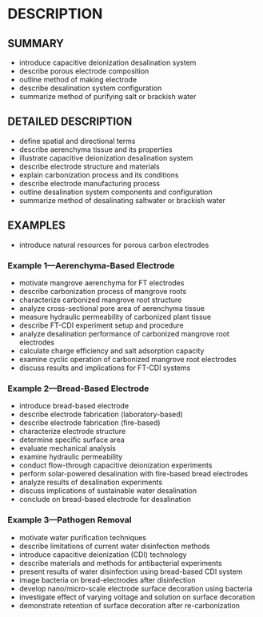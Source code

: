 # DESCRIPTION

## SUMMARY

- introduce capacitive deionization desalination system
- describe porous electrode composition
- outline method of making electrode
- describe desalination system configuration
- summarize method of purifying salt or brackish water

## DETAILED DESCRIPTION

- define spatial and directional terms
- describe aerenchyma tissue and its properties
- illustrate capacitive deionization desalination system
- describe electrode structure and materials
- explain carbonization process and its conditions
- describe electrode manufacturing process
- outline desalination system components and configuration
- summarize method of desalinating saltwater or brackish water

## EXAMPLES

- introduce natural resources for porous carbon electrodes

### Example 1—Aerenchyma-Based Electrode

- motivate mangrove aerenchyma for FT electrodes
- describe carbonization process of mangrove roots
- characterize carbonized mangrove root structure
- analyze cross-sectional pore area of aerenchyma tissue
- measure hydraulic permeability of carbonized plant tissue
- describe FT-CDI experiment setup and procedure
- analyze desalination performance of carbonized mangrove root electrodes
- calculate charge efficiency and salt adsorption capacity
- examine cyclic operation of carbonized mangrove root electrodes
- discuss results and implications for FT-CDI systems

### Example 2—Bread-Based Electrode

- introduce bread-based electrode
- describe electrode fabrication (laboratory-based)
- describe electrode fabrication (fire-based)
- characterize electrode structure
- determine specific surface area
- evaluate mechanical analysis
- examine hydraulic permeability
- conduct flow-through capacitive deionization experiments
- perform solar-powered desalination with fire-based bread electrodes
- analyze results of desalination experiments
- discuss implications of sustainable water desalination
- conclude on bread-based electrode for desalination

### Example 3—Pathogen Removal

- motivate water purification techniques
- describe limitations of current water disinfection methods
- introduce capacitive deionization (CDI) technology
- describe materials and methods for antibacterial experiments
- present results of water disinfection using bread-based CDI system
- image bacteria on bread-electrodes after disinfection
- develop nano/micro-scale electrode surface decoration using bacteria
- investigate effect of varying voltage and solution on surface decoration
- demonstrate retention of surface decoration after re-carbonization

